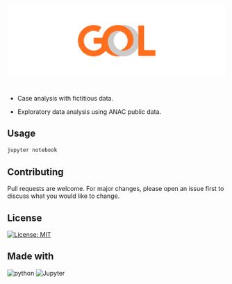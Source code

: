 ![Gol](logo.png)

#

* Case analysis with fictitious data.

* Exploratory data analysis using ANAC public data.

## Usage

```bash
jupyter notebook
```

## Contributing

Pull requests are welcome. For major changes, please open an issue first to discuss what you would like to change.

## License

[![License: MIT](https://img.shields.io/badge/License-MIT-FF6F1F.svg)](https://opensource.org/licenses/MIT)

## Made with

<p>

<img alt="python" src="https://img.shields.io/badge/-Python-FF6F1F?style=flat&logo=python&logoColor=white" />

<img alt="Jupyter" src="https://img.shields.io/badge/-Jupyter-FF6F1F?style=flat&logo=Jupyter&logoColor=white" />

</p>